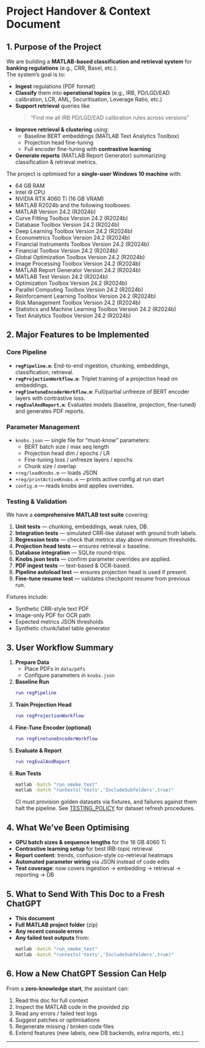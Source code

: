 # Project Handover & Context Document

## 1. Purpose of the Project
We are building a **MATLAB-based classification and retrieval system** for **banking regulations** (e.g., CRR, Basel, etc.).  
The system’s goal is to:
- **Ingest** regulations (PDF format)
- **Classify** them into **operational topics** (e.g., IRB, PD/LGD/EAD calibration, LCR, AML, Securitisation, Leverage Ratio, etc.)
- **Support retrieval** queries like  
  > “Find me all IRB PD/LGD/EAD calibration rules across versions”
- **Improve retrieval & clustering** using:
  - Baseline BERT embeddings (MATLAB Text Analytics Toolbox)
  - Projection head fine-tuning
  - Full encoder fine-tuning with **contrastive learning**
- **Generate reports** (MATLAB Report Generator) summarizing classification & retrieval metrics.

The project is optimised for a **single-user Windows 10 machine** with:
- 64 GB RAM  
- Intel i9 CPU  
- NVIDIA RTX 4060 Ti (16 GB VRAM)  
- MATLAB R2024b and the following toolboxes:
- MATLAB                                                Version 24.2        (R2024b)
- Curve Fitting Toolbox                                 Version 24.2        (R2024b)
- Database Toolbox                                      Version 24.2        (R2024b)
- Deep Learning Toolbox                                 Version 24.2        (R2024b)
- Econometrics Toolbox                                  Version 24.2        (R2024b)
- Financial Instruments Toolbox                         Version 24.2        (R2024b)
- Financial Toolbox                                     Version 24.2        (R2024b)
- Global Optimization Toolbox                           Version 24.2        (R2024b)
- Image Processing Toolbox                              Version 24.2        (R2024b)
- MATLAB Report Generator                               Version 24.2        (R2024b)
- MATLAB Test                                           Version 24.2        (R2024b)
- Optimization Toolbox                                  Version 24.2        (R2024b)
- Parallel Computing Toolbox                            Version 24.2        (R2024b)
- Reinforcement Learning Toolbox                        Version 24.2        (R2024b)
- Risk Management Toolbox                               Version 24.2        (R2024b)
- Statistics and Machine Learning Toolbox               Version 24.2        (R2024b)
- Text Analytics Toolbox                                Version 24.2        (R2024b)

## 2. Major Features to be Implemented
### Core Pipeline
- **`regPipeline.m`**: End-to-end ingestion, chunking, embeddings, classification, retrieval.
- **`regProjectionWorkflow.m`**: Triplet training of a projection head on embeddings.
- **`regFinetuneEncoderWorkflow.m`**: Full/partial unfreeze of BERT encoder layers with contrastive loss.
- **`regEvalAndReport.m`**: Evaluates models (baseline, projection, fine-tuned) and generates PDF reports.

### Parameter Management
- `knobs.json` — single file for “must-know” parameters:
  - BERT batch size / max seq length
  - Projection head dim / epochs / LR
  - Fine-tuning loss / unfreeze layers / epochs
  - Chunk size / overlap
- `+reg/loadKnobs.m` — loads JSON
- `+reg/printActiveKnobs.m` — prints active config at run start  
- `config.m` — reads knobs and applies overrides.

### Testing & Validation
We have a **comprehensive MATLAB test suite** covering:
1. **Unit tests** — chunking, embeddings, weak rules, DB.
2. **Integration tests** — simulated CRR-like dataset with ground truth labels.
3. **Regression tests** — check that metrics stay above minimum thresholds.
4. **Projection head tests** — ensures retrieval ≥ baseline.
5. **Database integration** — SQLite round-trips.
6. **Knobs.json tests** — confirm parameter overrides are applied.
7. **PDF ingest tests** — text-based & OCR-based.
8. **Pipeline autoload test** — ensures projection head is used if present.
9. **Fine-tune resume test** — validates checkpoint resume from previous run.

Fixtures include:
- Synthetic CRR-style text PDF
- Image-only PDF for OCR path
- Expected metrics JSON thresholds
- Synthetic chunk/label table generator

## 3. User Workflow Summary
1. **Prepare Data**
   - Place PDFs in `data/pdfs`
   - Configure parameters in `knobs.json`
2. **Baseline Run**
   ```matlab
   run regPipeline
   ```
3. **Train Projection Head**
   ```matlab
   run regProjectionWorkflow
   ```
4. **Fine-Tune Encoder (optional)**
   ```matlab
   run regFinetuneEncoderWorkflow
   ```
5. **Evaluate & Report**
   ```matlab
   run regEvalAndReport
   ```
6. **Run Tests**
   ```bash
   matlab -batch "run_smoke_test"
   matlab -batch "runtests('tests','IncludeSubfolders',true)"
   ```
   CI must provision golden datasets via fixtures, and failures against them halt the pipeline. See [TESTING_POLICY](TESTING_POLICY.md) for dataset refresh procedures.

## 4. What We’ve Been Optimising
- **GPU batch sizes & sequence lengths** for the 16 GB 4060 Ti
- **Contrastive learning setup** for best IRB-topic retrieval
- **Report content**: trends, confusion-style co-retrieval heatmaps
- **Automated parameter wiring** via JSON instead of code edits
- **Test coverage**: now covers ingestion → embedding → retrieval → reporting → DB

## 5. What to Send With This Doc to a Fresh ChatGPT
- **This document**
- **Full MATLAB project folder** (zip)
- **Any recent console errors**
- **Any failed test outputs** from:
  ```bash
  matlab -batch "run_smoke_test"
  matlab -batch "runtests('tests','IncludeSubfolders',true)"
  ```

## 6. How a New ChatGPT Session Can Help
From a **zero-knowledge start**, the assistant can:
1. Read this doc for full context
2. Inspect the MATLAB code in the provided zip
3. Read any errors / failed test logs
4. Suggest patches or optimisations
5. Regenerate missing / broken code files
6. Extend features (new labels, new DB backends, extra reports, etc.)
---

